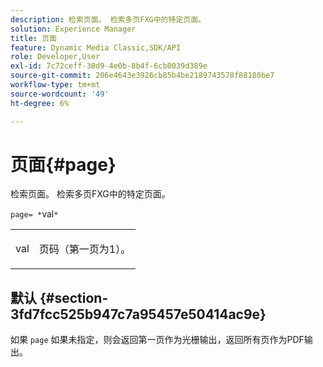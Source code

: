 ```yaml
---
description: 检索页面。 检索多页FXG中的特定页面。
solution: Experience Manager
title: 页面
feature: Dynamic Media Classic,SDK/API
role: Developer,User
exl-id: 7c72ceff-30d9-4e0b-8b4f-6cb0039d389e
source-git-commit: 206e4643e3926cb85b4be2189743578f88180be7
workflow-type: tm+mt
source-wordcount: '49'
ht-degree: 6%

---
```


# 页面{#page}

检索页面。 检索多页FXG中的特定页面。

`page= *`val`*`

<table id="simpletable_E92560F812B64A36A3D108CA7DEED5AC"> 
 <tr class="strow"> 
  <td class="stentry"> <p><span class="codeph"> <span class="varname"> val</span></span> </p> </td> 
  <td class="stentry"> <p>页码（第一页为1）。 </p></td> 
 </tr> 
</table>

## 默认 {#section-3fd7fcc525b947c7a95457e50414ac9e}

如果 `page` 如果未指定，则会返回第一页作为光栅输出，返回所有页作为PDF输出。
